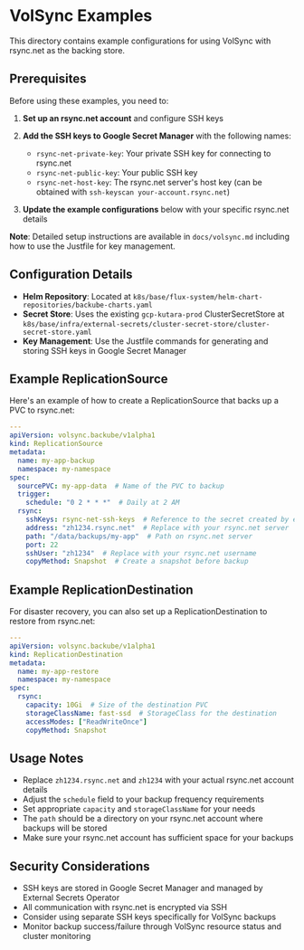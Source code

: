 # VolSync Examples

This directory contains example configurations for using VolSync with rsync.net as the backing store.

## Prerequisites

Before using these examples, you need to:

1. **Set up an rsync.net account** and configure SSH keys
2. **Add the SSH keys to Google Secret Manager** with the following names:
   - `rsync-net-private-key`: Your private SSH key for connecting to rsync.net
   - `rsync-net-public-key`: Your public SSH key
   - `rsync-net-host-key`: The rsync.net server's host key (can be obtained with `ssh-keyscan your-account.rsync.net`)

3. **Update the example configurations** below with your specific rsync.net details

**Note**: Detailed setup instructions are available in `docs/volsync.md` including how to use the Justfile for key management.

## Configuration Details

- **Helm Repository**: Located at `k8s/base/flux-system/helm-chart-repositories/backube-charts.yaml`
- **Secret Store**: Uses the existing `gcp-kutara-prod` ClusterSecretStore at `k8s/base/infra/external-secrets/cluster-secret-store/cluster-secret-store.yaml`
- **Key Management**: Use the Justfile commands for generating and storing SSH keys in Google Secret Manager

## Example ReplicationSource

Here's an example of how to create a ReplicationSource that backs up a PVC to rsync.net:

```yaml
---
apiVersion: volsync.backube/v1alpha1
kind: ReplicationSource
metadata:
  name: my-app-backup
  namespace: my-namespace
spec:
  sourcePVC: my-app-data  # Name of the PVC to backup
  trigger:
    schedule: "0 2 * * *"  # Daily at 2 AM
  rsync:
    sshKeys: rsync-net-ssh-keys  # Reference to the secret created by external-secrets
    address: "zh1234.rsync.net"  # Replace with your rsync.net server
    path: "/data/backups/my-app"  # Path on rsync.net server
    port: 22
    sshUser: "zh1234"  # Replace with your rsync.net username
    copyMethod: Snapshot  # Create a snapshot before backup
```

## Example ReplicationDestination

For disaster recovery, you can also set up a ReplicationDestination to restore from rsync.net:

```yaml
---
apiVersion: volsync.backube/v1alpha1
kind: ReplicationDestination
metadata:
  name: my-app-restore
  namespace: my-namespace
spec:
  rsync:
    capacity: 10Gi  # Size of the destination PVC
    storageClassName: fast-ssd  # StorageClass for the destination
    accessModes: ["ReadWriteOnce"]
    copyMethod: Snapshot
```

## Usage Notes

- Replace `zh1234.rsync.net` and `zh1234` with your actual rsync.net account details
- Adjust the `schedule` field to your backup frequency requirements
- Set appropriate `capacity` and `storageClassName` for your needs
- The `path` should be a directory on your rsync.net account where backups will be stored
- Make sure your rsync.net account has sufficient space for your backups

## Security Considerations

- SSH keys are stored in Google Secret Manager and managed by External Secrets Operator
- All communication with rsync.net is encrypted via SSH
- Consider using separate SSH keys specifically for VolSync backups
- Monitor backup success/failure through VolSync resource status and cluster monitoring
